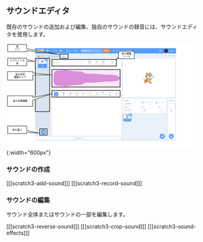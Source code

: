 ## サウンドエディタ

既存のサウンドの追加および編集、独自のサウンドの録音には、サウンドエディタを使用します。

![音タブの注釈付きスクリーンショット](images/Scratch-Sound-tab.png){:width="600px"}

### サウンドの作成

[[[scratch3-add-sound]]]
[[[scratch3-record-sound]]]

### サウンドの編集

サウンド全体またはサウンドの一部を編集します。

[[[scratch3-reverse-sound]]]
[[[scratch3-crop-sound]]]
[[[scratch3-sound-effects]]]
